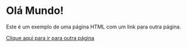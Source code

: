 <!DOCTYPE html>
<html>
<head>
<title>Minha Página</title>
</head>
<body>
<h1>Olá Mundo!</h1>
<p>Este é um exemplo de uma página HTML com um link para outra página.</p>
<a href="outra-pagina.html">Clique aqui para ir para outra página</a>
</body>
</html>
